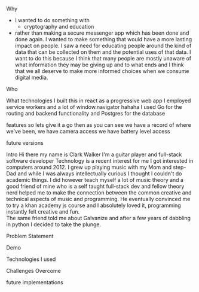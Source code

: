Why
  * I wanted to do something with
    * cryptography and education
  * rather than making a secure messenger app which has been done and done again. I wanted to make something that would have a more lasting impact on people. I saw a need for educating people around the kind of data that can be collected on them and the potential uses of that data.  I want to do this because I think that many people are mostly unaware of what information they may be giving up and to what ends and I think that we all deserve to make more informed choices when we consume digital media.

Who

What
  technologies
    I built this in react
    as a progressive web app
    I employed service workers
    and a lot of window.navigator hahaha
    I used Go for the routing and backend functionality
    and Postgres for the database

features
  so lets give it a go then
  as you can see we have a record of where we've been,
  we have camera access
  we have battery level access

future versions



Intro
  Hi there my name is Clark Walker
  I'm a guitar player and full-stack software developer
  Technology is a recent interest for me I got interested in computers around 2012.
  I grew up playing music with my Mom and step-Dad and while I was always intellectually curious I thought I couldn't do academic things.
  I did however teach myself a lot of music theory and a good friend of mine who is a self taught full-stack dev and fellow theory nerd helped me to make the connection between the common creative and technical aspects of music and programming.
  He eventually convinced me to try a khan academy js course and I absolutely loved it, programming instantly felt creative and fun.  
  The same friend told me about Galvanize and after a few years of dabbling in python I decided to take the plunge.

Problem Statement

Demo

Technologies I used

Challenges Overcome

future implementations
